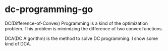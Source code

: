 # dc-programming-go
DC(Difference-of-Convex) Programming is a kind of the optimization problem.
This problem is minimizing the difference of two convex functions.

DCA(DC Algorithm) is the method to solve DC programming.
I show some kind of DCA.
